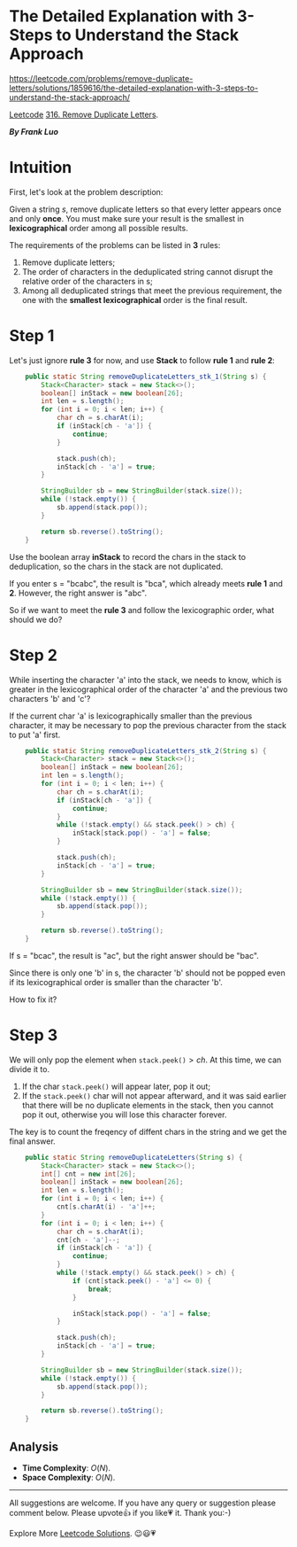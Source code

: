 # The Detailed Explanation with 3-Steps to Understand the Stack Approach

https://leetcode.com/problems/remove-duplicate-letters/solutions/1859616/the-detailed-explanation-with-3-steps-to-understand-the-stack-approach/


[Leetcode](https://leetcode.com/) [316. Remove Duplicate Letters](https://leetcode.com/problems/remove-duplicate-letters).

***By Frank Luo***

# Intuition

First, let's look at the problem description:

Given a string $\textit{s}$, remove duplicate letters so that every letter appears once and only **once**. You must make sure your result is the smallest in **lexicographical** order among all possible results.

The requirements of the problems can be listed in **3** rules:

1. Remove duplicate letters;
2. The order of characters in the deduplicated string cannot disrupt the relative order of the characters in s;
3. Among all deduplicated strings that meet the previous requirement, the one with the **smallest lexicographical** order is the final result.


# Step 1

Let's just ignore **rule 3** for now, and use **Stack** to follow **rule 1** and **rule 2**:

```java
    public static String removeDuplicateLetters_stk_1(String s) {
        Stack<Character> stack = new Stack<>();
        boolean[] inStack = new boolean[26];
        int len = s.length();
        for (int i = 0; i < len; i++) {
            char ch = s.charAt(i);
            if (inStack[ch - 'a']) {
                continue;
            }

            stack.push(ch);
            inStack[ch - 'a'] = true;
        }

        StringBuilder sb = new StringBuilder(stack.size());
        while (!stack.empty()) {
            sb.append(stack.pop());
        }

        return sb.reverse().toString();
    }
```

Use the boolean array **inStack** to record the chars in the stack to deduplication, so the chars in the stack are not duplicated.

If you enter s = "bcabc", the result is "bca", which already meets **rule 1** and **2**. However, the right answer is "abc". 

So if we want to meet the **rule 3** and follow the lexicographic order, what should we do?


# Step 2

While inserting the character 'a' into the stack, we needs to know, which is greater in the lexicographical order of the character 'a' and the previous two characters 'b' and 'c'?

If the current char 'a' is lexicographically smaller than the previous character, it may be necessary to pop the previous character from the stack to put 'a' first.

```java
    public static String removeDuplicateLetters_stk_2(String s) {
        Stack<Character> stack = new Stack<>();
        boolean[] inStack = new boolean[26];
        int len = s.length();
        for (int i = 0; i < len; i++) {
            char ch = s.charAt(i);
            if (inStack[ch - 'a']) {
                continue;
            }
            while (!stack.empty() && stack.peek() > ch) {
                inStack[stack.pop() - 'a'] = false;
            }

            stack.push(ch);
            inStack[ch - 'a'] = true;
        }

        StringBuilder sb = new StringBuilder(stack.size());
        while (!stack.empty()) {
            sb.append(stack.pop());
        }

        return sb.reverse().toString();
    }
```

If s = "bcac", the result is "ac", but the right answer should be "bac".

Since there is only one 'b' in s, the character 'b' should not be popped even if its lexicographical order is smaller than the character 'b'.

How to fix it?


# Step 3

We will only pop the element when $\texttt{stack.peek()} \gt ch$. At this time, we can divide it to.

1. If the char $\texttt{stack.peek()}$ will appear later, pop it out;
2. If the $\texttt{stack.peek()}$ char will not appear afterward, and it was said earlier that there will be no duplicate elements in the stack, then you cannot pop it out, otherwise you will lose this character forever.

The key is to count the freqency of diffent chars in the string and we get the final answer.

```java
    public static String removeDuplicateLetters(String s) {
        Stack<Character> stack = new Stack<>();
        int[] cnt = new int[26];
        boolean[] inStack = new boolean[26];
        int len = s.length();
        for (int i = 0; i < len; i++) {
            cnt[s.charAt(i) - 'a']++;
        }
        for (int i = 0; i < len; i++) {
            char ch = s.charAt(i);
            cnt[ch - 'a']--;
            if (inStack[ch - 'a']) {
                continue;
            }
            while (!stack.empty() && stack.peek() > ch) {
                if (cnt[stack.peek() - 'a'] <= 0) {
                    break;
                }

                inStack[stack.pop() - 'a'] = false;
            }

            stack.push(ch);
            inStack[ch - 'a'] = true;
        }

        StringBuilder sb = new StringBuilder(stack.size());
        while (!stack.empty()) {
            sb.append(stack.pop());
        }

        return sb.reverse().toString();
    }
```

## Analysis

- **Time Complexity**: $O(N)$.
- **Space Complexity**: $O(N)$.


--------------------------

All suggestions are welcome. 
If you have any query or suggestion please comment below.
Please upvote👍 if you like💗 it. Thank you:-)

Explore More [Leetcode Solutions](https://leetcode.com/discuss/general-discussion/1868912/My-Leetcode-Solutions-All-In-One). 😉😃💗

